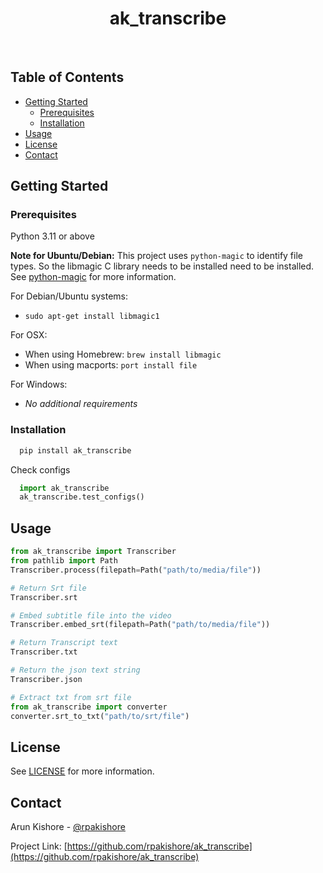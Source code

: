 <!--- Heading --->
<div align="center">
  <h1>ak_transcribe</h1>
</div>
<br />

<!-- Table of Contents -->
<h2>Table of Contents</h2>

- [Getting Started](#getting-started)
  - [Prerequisites](#prerequisites)
  - [Installation](#installation)
- [Usage](#usage)
- [License](#license)
- [Contact](#contact)

<!-- Getting Started -->
## Getting Started

<!-- Prerequisites -->
### Prerequisites

Python 3.11 or above

**Note for Ubuntu/Debian:**
This project uses `python-magic` to identify file types. So the libmagic C library needs to be installed need to be installed. See [python-magic](https://pypi.org/project/python-magic/) for more information.

For Debian/Ubuntu systems:

- `sudo apt-get install libmagic1`

For OSX:

- When using Homebrew: `brew install libmagic`
- When using macports: `port install file`

For Windows:

- _No additional requirements_

<!-- Installation -->
### Installation

```bash
  pip install ak_transcribe
```

Check configs

```python
  import ak_transcribe
  ak_transcribe.test_configs()
```
<!-- Usage -->
## Usage


```python
from ak_transcribe import Transcriber
from pathlib import Path
Transcriber.process(filepath=Path("path/to/media/file"))

# Return Srt file
Transcriber.srt

# Embed subtitle file into the video
Transcriber.embed_srt(filepath=Path("path/to/media/file"))

# Return Transcript text
Transcriber.txt

# Return the json text string
Transcriber.json

# Extract txt from srt file
from ak_transcribe import converter
converter.srt_to_txt("path/to/srt/file")
```

<!-- License -->
## License

See [LICENSE](/LICENSE) for more information.

<!-- Contact -->
## Contact

Arun Kishore - [@rpakishore](mailto:pypi@rpakishore.co.in)

Project Link: [https://github.com/rpakishore/ak_transcribe](https://github.com/rpakishore/ak_transcribe)
